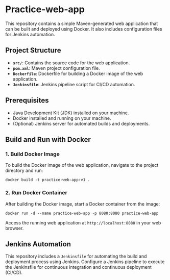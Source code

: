 # Practice-web-app

This repository contains a simple Maven-generated web application that can be built and deployed using Docker. It also includes configuration files for Jenkins automation.

## Project Structure

- **`src/`**: Contains the source code for the web application.
- **`pom.xml`**: Maven project configuration file.
- **`Dockerfile`**: Dockerfile for building a Docker image of the web application.
- **`Jenkinsfile`**: Jenkins pipeline script for CI/CD automation.

## Prerequisites

- Java Development Kit (JDK) installed on your machine.
- Docker installed and running on your machine.
- (Optional) Jenkins server for automated builds and deployments.

## Build and Run with Docker

### 1. Build Docker Image

To build the Docker image of the web application, navigate to the project directory and run:

```
docker build -t practice-web-app:v1 .
```

### 2. Run Docker Container
After building the Docker image, start a Docker container from the image:

```
docker run -d --name practice-web-app -p 8080:8080 practice-web-app
```
Access the running web application at `http://localhost:8080` in your web browser.

## Jenkins Automation
This repository includes a `Jenkinsfile` for automating the build and deployment process using Jenkins. Configure a Jenkins pipeline to execute the Jenkinsfile for continuous integration and continuous deployment (CI/CD).

